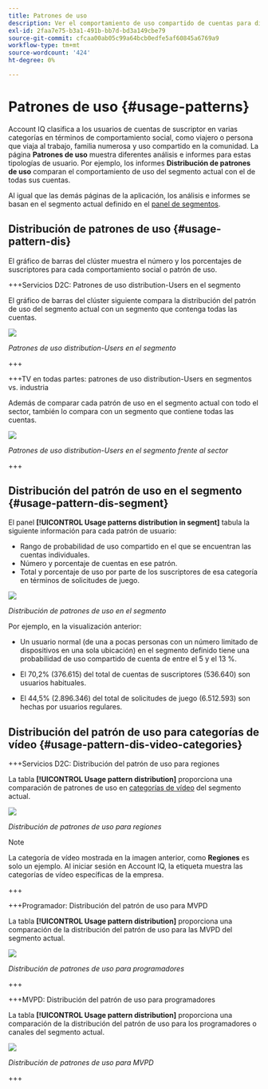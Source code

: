 ```yaml
---
title: Patrones de uso
description: Ver el comportamiento de uso compartido de cuentas para diferentes tipologías de usuario.
exl-id: 2faa7e75-b3a1-491b-bb7d-bd3a149cbe79
source-git-commit: cfcaa00ab05c99a64bcb0edfe5af60845a6769a9
workflow-type: tm+mt
source-wordcount: '424'
ht-degree: 0%

---
```


# Patrones de uso {#usage-patterns}

Account IQ clasifica a los usuarios de cuentas de suscriptor en varias categorías en términos de comportamiento social, como viajero o persona que viaja al trabajo, familia numerosa y uso compartido en la comunidad. La página **Patrones de uso** muestra diferentes análisis e informes para estas tipologías de usuario. Por ejemplo, los informes **Distribución de patrones de uso** comparan el comportamiento de uso del segmento actual con el de todas sus cuentas.

Al igual que las demás páginas de la aplicación, los análisis e informes se basan en el segmento actual definido en el [panel de segmentos](/help/accountiq/segments-timeinterval.md).

## Distribución de patrones de uso {#usage-pattern-dis}

El gráfico de barras del clúster muestra el número y los porcentajes de suscriptores para cada comportamiento social o patrón de uso.

+++Servicios D2C: Patrones de uso distribution-Users en el segmento

El gráfico de barras del clúster siguiente compara la distribución del patrón de uso del segmento actual con un segmento que contenga todas las cuentas.

![](assets/d2c-segment-users-industry.png)

*Patrones de uso distribution-Users en el segmento*

+++

+++TV en todas partes: patrones de uso distribution-Users en segmentos vs. industria

Además de comparar cada patrón de uso en el segmento actual con todo el sector, también lo compara con un segmento que contiene todas las cuentas.

![](assets/segment-users-industry.png)

*Patrones de uso distribution-Users en el segmento frente al sector*

+++

## Distribución del patrón de uso en el segmento {#usage-pattern-dis-segment}

El panel **[!UICONTROL Usage patterns distribution in segment]** tabula la siguiente información para cada patrón de usuario:

* Rango de probabilidad de uso compartido en el que se encuentran las cuentas individuales.
* Número y porcentaje de cuentas en ese patrón.
* Total y porcentaje de uso por parte de los suscriptores de esa categoría en términos de solicitudes de juego.

![](assets/usage-pattern-segmentwise.png)

*Distribución de patrones de uso en el segmento*

Por ejemplo, en la visualización anterior:

* Un usuario normal (de una a pocas personas con un número limitado de dispositivos en una sola ubicación) en el segmento definido tiene una probabilidad de uso compartido de cuenta de entre el 5 y el 13 %.

* El 70,2% (376.615) del total de cuentas de suscriptores (536.640) son usuarios habituales.

* El 44,5% (2.896.346) del total de solicitudes de juego (6.512.593) son hechas por usuarios regulares.

## Distribución del patrón de uso para categorías de vídeo {#usage-pattern-dis-video-categories}

+++Servicios D2C: Distribución del patrón de uso para regiones

La tabla **[!UICONTROL Usage pattern distribution]** proporciona una comparación de patrones de uso en [categorías de vídeo](product-concepts.md##video-category-def) del segmento actual.

![](assets/d2c-usage-patterns-regions.png)

*Distribución de patrones de uso para regiones*

>[!NOTE]
>
>La categoría de vídeo mostrada en la imagen anterior, como **Regiones** es solo un ejemplo. Al iniciar sesión en Account IQ, la etiqueta muestra las categorías de vídeo específicas de la empresa.

+++

+++Programador: Distribución del patrón de uso para MVPD

La tabla **[!UICONTROL Usage pattern distribution]** proporciona una comparación de la distribución del patrón de uso para las MVPD del segmento actual.

![](assets/usage-patterns-mvpdwise.png)

*Distribución de patrones de uso para programadores*

+++

+++MVPD: Distribución del patrón de uso para programadores

La tabla **[!UICONTROL Usage pattern distribution]** proporciona una comparación de la distribución del patrón de uso para los programadores o canales del segmento actual.

![](assets/usage-patterns-programmerwise.png)

*Distribución de patrones de uso para MVPD*

+++
